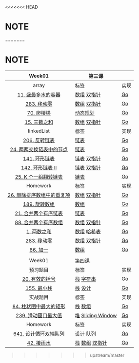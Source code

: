 <<<<<<< HEAD
# NOTE

  

=======
# NOTE

| Week01 | 第三课 |  |
| :---: | --- | --- |
|array|标签 |实现
|[11. 盛最多水的容器](https://leetcode-cn.com/problems/container-with-most-water/)| [数组](https://leetcode-cn.com/tag/array/) [双指针](https://leetcode-cn.com/tag/two-pointers/) | [Go](https://github.com/custergo/study_algo/blob/master/6.algorithm004-02/week01/array/leetcode11.go)
|[283. 移动零](https://leetcode-cn.com/problems/move-zeroes/) | [数组](https://leetcode-cn.com/tag/array/) [双指针](https://leetcode-cn.com/tag/two-pointers/) | [Go](https://github.com/custergo/study_algo/blob/master/6.algorithm004-02/week01/array/leetcode283.go)
|[70. 爬楼梯](https://leetcode-cn.com/problems/climbing-stairs/) | [动态规划](https://leetcode-cn.com/tag/dynamic-programming/)| [Go](https://github.com/custergo/study_algo/blob/master/6.algorithm004-02/week01/array/leetcode70.go)
|[15. 三数之和](https://leetcode-cn.com/problems/3sum/) | [数组](https://leetcode-cn.com/tag/array/) [双指针](https://leetcode-cn.com/tag/two-pointers/)| [Go](https://github.com/custergo/study_algo/blob/master/6.algorithm004-02/week01/array/leetcode15.go)
|linkedList|标签 |实现
|[206. 反转链表](https://leetcode-cn.com/problems/reverse-linked-list/)| [链表](https://leetcode-cn.com/tag/linked-list/)|[Go](https://github.com/custergo/study_algo/blob/master/6.algorithm004-02/week01/linkedlist/leetcode206.go)
|[24. 两两交换链表中的节点](https://leetcode-cn.com/problems/swap-nodes-in-pairs/)| [链表](https://leetcode-cn.com/tag/linked-list/)|[Go](https://github.com/custergo/study_algo/blob/master/6.algorithm004-02/week01/linkedlist/leetcode24.go)
|[141. 环形链表](https://leetcode-cn.com/problems/linked-list-cycle/)| [链表](https://leetcode-cn.com/tag/linked-list/) [双指针](https://leetcode-cn.com/tag/two-pointers/)|[Go](https://github.com/custergo/study_algo/blob/master/6.algorithm004-02/week01/linkedlist/leetcode141.go)
|[142. 环形链表 II](https://leetcode-cn.com/problems/linked-list-cycle-ii/)| [链表](https://leetcode-cn.com/tag/linked-list/) [双指针](https://leetcode-cn.com/tag/two-pointers/)|[Go](https://github.com/custergo/study_algo/blob/master/6.algorithm004-02/week01/linkedlist/leetcode142.go)
|[25. K 个一组翻转链表](https://leetcode-cn.com/problems/reverse-nodes-in-k-group/)| [链表](https://leetcode-cn.com/tag/linked-list/)|[Go](https://github.com/custergo/study_algo/blob/master/6.algorithm004-02/week01/linkedlist/leetcode25.go)
|Homework|标签 |实现
|[26. 删除排序数组中的重复项](https://leetcode-cn.com/problems/remove-duplicates-from-sorted-array/)| [数组](https://leetcode-cn.com/tag/array/) [双指针](https://leetcode-cn.com/tag/two-pointers/) | [Go](https://github.com/custergo/study_algo/blob/master/6.algorithm004-02/week01/03homework/leetcode26.go)
|[189. 旋转数组](https://leetcode-cn.com/problems/rotate-array/)| [数组](https://leetcode-cn.com/tag/array/)| [Go](https://github.com/custergo/study_algo/blob/master/6.algorithm004-02/week01/03homework/leetcode189.go)
|[21. 合并两个有序链表](https://leetcode-cn.com/problems/merge-two-sorted-lists/)| [链表](https://leetcode-cn.com/tag/linked-list/)|[Go](https://github.com/custergo/study_algo/blob/master/6.algorithm004-02/week01/03homework/leetcode21.go)
|[88. 合并两个有序数组](https://leetcode-cn.com/problems/merge-sorted-array/)| [数组](https://leetcode-cn.com/tag/array/) [双指针](https://leetcode-cn.com/tag/two-pointers/) | [Go](https://github.com/custergo/study_algo/blob/master/6.algorithm004-02/week01/03homework/leetcode88.go)
|[1. 两数之和](https://leetcode-cn.com/problems/two-sum/)| [数组](https://leetcode-cn.com/tag/array/) [哈希表](https://leetcode-cn.com/tag/hash-table/) | [Go](https://github.com/custergo/study_algo/blob/master/6.algorithm004-02/week01/03homework/leetcode1.go)
|[283. 移动零](https://leetcode-cn.com/problems/move-zeroes/) | [数组](https://leetcode-cn.com/tag/array/) [双指针](https://leetcode-cn.com/tag/two-pointers/) | [Go](https://github.com/custergo/study_algo/blob/master/6.algorithm004-02/week01/03homework/leetcode283.go)
|[66. 加一](https://leetcode-cn.com/problems/plus-one/)| [数组](https://leetcode-cn.com/tag/array/)| [Go](https://github.com/custergo/study_algo/blob/master/6.algorithm004-02/week01/03homework/leetcode66.go)
|  |  |  |
| Week01 | 第四课 |  |
|预习题目|标签 |实现
|[20. 有效的括号](https://leetcode-cn.com/problems/valid-parentheses/description/)| [栈](https://leetcode-cn.com/tag/stack/) [字符串](https://leetcode-cn.com/tag/string/) | [Go](https://github.com/custergo/study_algo/blob/master/6.algorithm004-02/week01/stack/leetcode20.go)
|[155. 最小栈](https://leetcode-cn.com/problems/min-stack/)| [栈](https://leetcode-cn.com/tag/stack/) [设计](https://leetcode-cn.com/tag/design/) | [Go](https://github.com/custergo/study_algo/blob/master/6.algorithm004-02/week01/stack/leetcode155.go)
|实战题目|标签 |实现
|[84. 柱状图中最大的矩形](https://leetcode-cn.com/problems/largest-rectangle-in-histogram/)| [栈](https://leetcode-cn.com/tag/stack/) [数组](https://leetcode-cn.com/tag/array/)| [Go](https://github.com/custergo/study_algo/blob/master/6.algorithm004-02/week01/stack/leetcode84.go)
|[239. 滑动窗口最大值](https://leetcode-cn.com/problems/sliding-window-maximum/)| [堆](https://leetcode-cn.com/tag/heap/) [Sliding Window](https://leetcode-cn.com/tag/sliding-window/) | [Go](https://github.com/custergo/study_algo/blob/master/6.algorithm004-02/week01/stack/leetcode239.go)
|Homework|标签 |实现
|[641. 设计循环双端队列](https://leetcode-cn.com/problems/design-circular-deque/?utm_source=LCUS&utm_medium=ip_redirect_q_uns&utm_campaign=transfer2china)| [设计](https://leetcode-cn.com/tag/design/) [队列](https://leetcode-cn.com/tag/queue/)| [Go](https://github.com/custergo/study_algo/blob/master/6.algorithm004-02/week01/04homework/leetcode641.go)
|[42. 接雨水](https://leetcode-cn.com/problems/trapping-rain-water/?utm_source=LCUS&utm_medium=ip_redirect_q_uns&utm_campaign=transfer2china)| [栈](https://leetcode-cn.com/tag/stack/) [数组](https://leetcode-cn.com/tag/array/) [双指针](https://leetcode-cn.com/tag/two-pointers/)| [Go](https://github.com/custergo/study_algo/blob/master/6.algorithm004-02/week01/04homework/leetcode42.go)
>>>>>>> upstream/master
